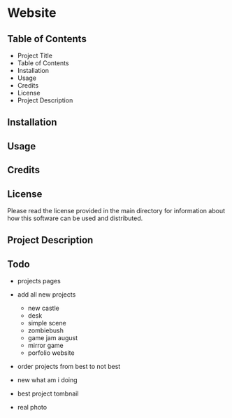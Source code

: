 # Website

## Table of Contents
- Project Title
- Table of Contents
- Installation
- Usage
- Credits
- License
- Project Description

## Installation

## Usage

## Credits

## License
Please read the license provided in the main directory for information about how this software can be used and distributed.

## Project Description

## Todo

- projects pages

- add all new projects
    - new castle
    - desk
    - simple scene
    - zombiebush
    - game jam august
    - mirror game
    - porfolio website

- order projects from best to not best

- new what am i doing

- best project tombnail

- real photo